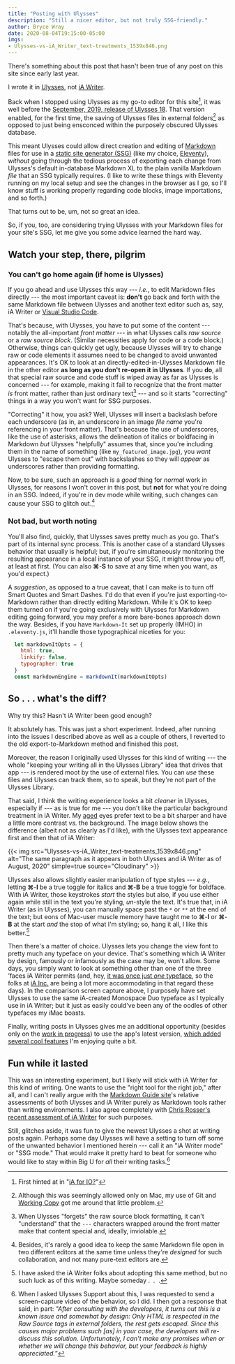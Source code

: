 ```yaml
---
title: "Posting with Ulysses"
description: "Still a nicer editor, but not truly SSG-friendly."
author: Bryce Wray
date: 2020-08-04T19:15:00-05:00
imgs:
- Ulysses-vs-iA_Writer_text-treatments_1539x846.png
---
```


There's something about this post that hasn't been true of any post on this site since early last year.

I wrote it in [Ulysses](https://ulysses.app), not [iA Writer](https://ia.net/writer).

Back when I stopped using Ulysses as my go-to editor for this site[^1], it was well before the [September, 2019, release of Ulysses 18](https://ulysses.app/releases/). That version enabled, for the first time, the saving of Ulysses files in external folders[^2] as opposed to just being ensconced within the purposely obscured Ulysses database.

This meant Ulysses could allow direct creation and editing of [Markdown](https://daringfireball.net/projects/markdown) files for use in a [static site generator (SSG)](https://staticgen.com) (like my choice, [Eleventy](https://11ty.dev)), *without* going through the tedious process of exporting each change from Ulysses's default in-database Markdown&nbsp;XL to the plain vanilla Markdown *file* that an SSG typically requires. (I like to write these things with Eleventy running on my local setup and see the changes in the browser as I go, so I'll know stuff is working properly regarding code blocks, image importations, and so forth.)

That turns out to be, um, not so great an idea.

So, if you, too, are considering trying Ulysses with your Markdown files for your site's SSG, let me give you some advice learned the hard way.

## Watch your step, there, pilgrim

### You can't go home again (if home is Ulysses)

If you go ahead and use Ulysses this way --- *i.e.*, to edit Markdown files directly --- the most important caveat is: **don't** go back and forth with the same Markdown file between Ulysses and another text editor such as, say, iA Writer or [Visual Studio Code](https://code.visualstudio.com).

That's because, with Ulysses, you have to put some of the content --- notably the all-important *front matter* --- in what Ulysses calls *raw source* or a *raw source block*. (Similar necessities apply for code or a code block.) Otherwise, things can quickly get ugly, because Ulysses will try to change raw or code elements it assumes need to be changed to avoid unwanted appearances. It's OK to look at an directly-edited-in-Ulysses Markdown file in the other editor **as long as you don't re-open it in Ulysses**. If you **do**, all that special raw source and code stuff is wiped away as far as Ulysses is concerned --- for example, making it fail to recognize that the front matter *is* front matter, rather than just ordinary text[^3] --- and so it starts "correcting" things in a way you won't want for SSG purposes.

"Correcting" it how, you ask? Well, Ulysses will insert a backslash before each underscore (as in, an underscore in an image *file name* you're referencing in your front matter). That's because the use of underscores, like the use of asterisks, allows the delineation of italics or boldfacing in Markdown *but* Ulysses "helpfully" assumes that, since you're including them in the name of something (like `my_featured_image.jpg`), you *want* Ulysses to "escape them out" with backslashes so they will *appear* as underscores rather than providing formatting.

Now, to be sure, such an approach is a *good* thing for *normal* work in Ulysses, for reasons I won't cover in this post, but **not** for what you're doing in an SSG. Indeed, if you're in dev mode while writing, such changes can cause your SSG to glitch out.[^4]

### Not bad, but worth noting

You'll also find, quickly, that Ulysses saves pretty much as you go. That's part of its internal sync process. This is another case of a standard Ulysses behavior that usually is helpful; but, if you're simultaneously monitoring the resulting appearance in a local instance of your SSG, it might throw you off, at least at first. (You can also **&#8984;**-**S** to save at any time when you want, as you'd expect.)

A *suggestion*, as opposed to a true caveat, that I can make is to turn off Smart Quotes and Smart Dashes. I'd do that even if you're just exporting-to-Markdown rather than directly editing Markdown. While it's OK to keep them turned on if you're going exclusively with Ulysses for Markdown editing going forward, you may prefer a more bare-bones approach down the way. Besides, if you have `Markdown-It` set up properly (IMHO) in `.eleventy.js`, it'll handle those typographical niceties for you:

```js
  let markdownItOpts = {
    html: true,
    linkify: false,
    typographer: true
  }
  const markdownEngine = markdownIt(markdownItOpts)
```

## So&nbsp;.&nbsp;.&nbsp;. what's the diff?

Why try this? Hasn't iA Writer been good enough?

It absolutely has. This was just a short experiment. Indeed, after running into the issues I described above as well as a couple of others, I reverted to the old export-to-Markdown method and finished this post.

Moreover, the reason I originally used Ulysses for this kind of writing --- the whole "keeping your writing all in the Ulysses Library" idea that drives that app --- is rendered moot by the use of external files. You can *use* these files and Ulysses can track them, so to speak, but they're not part of the Ulysses Library.

That said, I think the writing experience looks a bit *cleaner* in Ulysses, especially if --- as is true for me --- you don't like the particular background treatment in iA Writer. My [aged](/posts/2019/09/now-im-sixty-four/) eyes prefer text to be a bit sharper and have a little more contrast *vs.* the background. The image below shows the difference (albeit not as clearly as I'd like), with the Ulysses text appearance first and then that of iA Writer:

{{< img src="Ulysses-vs-iA_Writer_text-treatments_1539x846.png" alt="The same paragraph as it appears in both Ulysses and iA Writer as of August, 2020" simple=true source="Cloudinary" >}}

Ulysses also allows slightly easier manipulation of type styles --- *e.g.*, letting **&#8984;**-**I** be a true toggle for italics and **&#8984;**-**B** be a true toggle for boldface. With iA Writer, those  keystrokes *start* the styles but also, if you use either again while still in the text you're styling, *un*-style the text. It's true that, in iA Writer (as in Ulysses), you can manually space past the `*` or `**` at the end of the text; but eons of Mac-user muscle memory have taught me to **&#8984;**-**I** or **&#8984;**-**B** at the start *and* the stop of what I'm styling; so, hang it all, I like this better.[^5]

Then there's a matter of choice. Ulysses lets you change the view font to pretty much any typeface on your device. That's something which iA Writer by design, famously or infamously as the case may be, won't allow. Some days, you simply want to look at something other than one of the three ’faces iA Writer permits (and, hey, [it was once just *one* typeface](https://ia.net/topics/in-search-of-the-perfect-writing-font), so the folks at [iA Inc.](https://ia.net) are being a lot more accommodating in that regard these days). In the comparison screen capture above, I purposely have set Ulysses to use the same iA-created Monospace Duo typeface as I typically use in iA Writer; but it just as easily could've been any of the oodles of other typefaces my iMac boasts.

Finally, writing posts in Ulysses gives me an additional opportunity (besides only on the [work in progress](/posts/2020/06/why-kept-ulysses/)) to use the app's latest version, [which added several cool features](https://blog.ulysses.app/ulysses-20/) I'm enjoying quite a bit.

## Fun while it lasted

This was an interesting experiment, but I likely will stick with iA Writer for this kind of writing. One wants to use the "right tool for the right job," after all, and I can't really argue with the [Markdown Guide site](https://www.markdownguide.org/tools/)'s relative assessments of both Ulysses and iA Writer purely as Markdown tools rather than writing environments. I also agree completely with [Chris Rosser's recent assessment of iA Writer](https://members.chrisrosser.net/posts/2020/07/17/another-look-at-ia-writer/) for such purposes.

Still, glitches aside, it was fun to give the newest Ulysses a shot at writing posts again. Perhaps some day Ulysses will have a setting to turn off some of the unwanted behavior I mentioned herein --- call it an "iA Writer mode" or "SSG mode." That would make it pretty hard to beat for someone who would like to stay within Big U for *all* their writing tasks.[^6]

[^1]:	First hinted at in "[iA for IO?](/posts/2019/02/ia-for-io/)"

[^2]:	Although this was seemingly allowed only on Mac, my use of Git and [Working Copy](/posts/2019/07/roger-copy/) got me around that little problem.

[^3]:	When Ulysses "forgets" the raw source block formatting, it can't "understand" that the ```---``` characters wrapped around the front matter make that content special and, ideally, inviolable.

[^4]:	Besides, it's rarely a good idea to keep the same Markdown file open in two different editors at the same time unless they're *designed* for such collaboration, and not many pure-text editors are.

[^5]:	I have asked the iA Writer folks about adopting this same method, but no such luck as of this writing. Maybe someday&nbsp;. &nbsp;. &nbsp;.

[^6]:	When I asked Ulysses Support about this, I was requested to send a screen-capture video of the behavior, so I did. I then got a response that said, in part: *"After consulting with the developers, it turns out this is a known issue and somewhat by design: Only HTML is respected in the Raw Source tags in external folders, the rest gets escaped. Since this causes major problems such [as] in your case, the developers will re-discuss this solution. Unfortunately, I can't make any promises when or whether we will change this behavior, but your feedback is highly appreciated.”*
